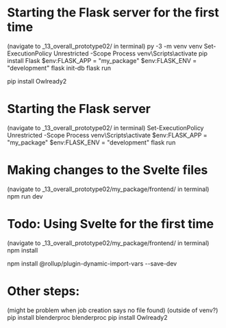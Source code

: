 # Starting the Flask server for the first time
(navigate to _13_overall_prototype02/ in terminal)
py -3 -m venv venv
Set-ExecutionPolicy Unrestricted -Scope Process
venv\Scripts\activate
pip install Flask
$env:FLASK_APP = "my_package"
$env:FLASK_ENV = "development"
flask init-db
flask run


pip install Owlready2


# Starting the Flask server
(navigate to _13_overall_prototype02/ in terminal)
Set-ExecutionPolicy Unrestricted -Scope Process
venv\Scripts\activate
$env:FLASK_APP = "my_package"
$env:FLASK_ENV = "development"
flask run

# Making changes to the Svelte files
(navigate to _13_overall_prototype02/my_package/frontend/ in terminal)
npm run dev

# Todo: Using Svelte for the first time
(navigate to _13_overall_prototype02/my_package/frontend/ in terminal)
npm install

npm install @rollup/plugin-dynamic-import-vars --save-dev


# Other steps:
(might be problem when job creation says no file found)
(outside of venv?)
pip install blenderproc
blenderproc pip install Owlready2




